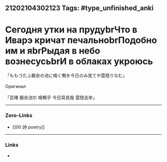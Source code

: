 21202104302123
Tags: #type_unfinished_anki
---
# Сегодня утки на прудуbrЧто в Иварэ кричат печальноbrПодобно им и яbrРыдая в небо вознесусьbrИ в облаках укроюсь

「ももづたふ磐余の池に鳴く鴨を今日のみ見てや雲隠りなむ」<br><br>Оригинал<br><br>「百傳 磐余池尓 鳴鴨乎 今日耳見哉 雲隠去牟」

---
### Zero-Links
- [[00 詩 poetry]]
---
### Links
-